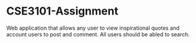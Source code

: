 # CSE3101-Assignment
Web application that allows any user to view inspirational quotes and account users to post and comment. All users should be abled to search.
